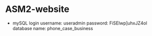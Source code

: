 # ASM2-website

- mySQL login
username: useradmin
password: FiSEIwp]uhxJZ4ol
database name: phone_case_business

